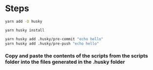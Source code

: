 
# Steps

```bash
yarn add -D husky

yarn husky install

yarn husky add .husky/pre-commit "echo hello"
yarn husky add .husky/pre-push "echo hello"
```

### Copy and paste the contents of the scripts from the scripts folder into the files generated in the .husky folder